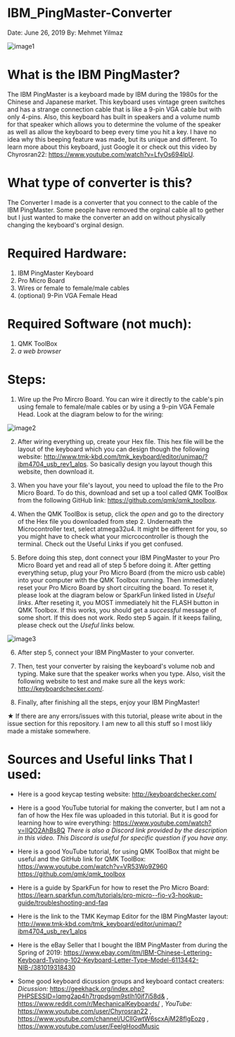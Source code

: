 # IBM_PingMaster-Converter
Date: June 26, 2019
By:   Mehmet Yilmaz

![image1](https://user-images.githubusercontent.com/15916367/60220638-f274b680-9833-11e9-83e8-e7d3813d3a03.jpg)

# What is the IBM PingMaster?
The IBM PingMaster is a keyboard made by IBM during the 1980s for the Chinese and Japanese market. This keyboard uses vintage green switches and has a strange connection cable that is like a 9-pin VGA cable but with only 4-pins. Also, this keyboard has built in speakers and a volume numb for that speaker which allows you to determine the volume of the speaker as well as allow the keyboard to beep every time you hit a key. I have no idea why this beeping feature was made, but its unique and different. To learn more about this keyboard, just Google it or check out this video by Chyrosran22: https://www.youtube.com/watch?v=LfyOs694lpU.

# What type of converter is this?
The Converter I made is a converter that you connect to the cable of the IBM PingMaster. Some people have removed the orginal cable all to gether but I just wanted to make the converter an add on without physically changing the keyboard's orginal design.

# Required Hardware:
  1) IBM PingMaster Keyboard
  2) Pro Micro Board
  3) Wires or female to female/male cables
  4) (optional) 9-Pin VGA Female Head

# Required Software (not much):
  1) QMK ToolBox
  2) *a web browser*

# Steps:
1) Wire up the Pro Mircro Board. You can wire it directly to the cable's pin using female to female/male cables or by using a 9-pin VGA Female Head. Look at the diagram below to for the wiring:

![image2](https://user-images.githubusercontent.com/15916367/60220970-1389d700-9835-11e9-9c2d-37c970cc0075.png)

2) After wiring everything up, create your Hex file. This hex file will be the layout of the keyboard which you can design though the following website: http://www.tmk-kbd.com/tmk_keyboard/editor/unimap/?ibm4704_usb_rev1_alps. So basically design you layout though this website, then download it.

3) When you have your file's layout, you need to upload the file to the Pro Micro Board. To do this, download and set up a tool called QMK ToolBox from the following GitHub link: https://github.com/qmk/qmk_toolbox. 

4) When the QMK ToolBox is setup, click the *open* and go to the directory of the Hex file you downloaded from step 2. Underneath the Microcontroller text, select atmega32u4. It might be different for you, so you might have to check what your micrcocontroller is though the terminal. Check out the Useful Links if you get confused.

5) Before doing this step, dont connect your IBM PingMaster to your Pro Micro Board yet and read all of step 5 before doing it. After getting everything setup, plug your Pro Micro Board (from the micro usb cable) into your computer with the QMK Toolbox running. Then immediately reset your Pro Micro Board by short circuiting the board. To reset it, please look at the diagram below or SparkFun linked listed in *Useful links*. After reseting it, you MOST immediately hit the FLASH button in QMK Toolbox. If this works, you should get a *successful* message of some short. If this does not work. Redo step 5 again. If it keeps failing, please check out the *Useful links* below.

![image3](https://user-images.githubusercontent.com/15916367/60221379-a4ad7d80-9836-11e9-9151-1e077da1dbf4.jpg)

6) After step 5, connect your IBM PingMaster to your converter.

7) Then, test your converter by raising the keyboard's volume nob and typing. Make sure that the speaker works when you type. Also, visit the following website to test and make sure all the keys work: http://keyboardchecker.com/.

8) Finally, after finishing all the steps, enjoy your IBM PingMaster!

★ If there are any errors/issues with this tutorial, please write about in the issue section for this repository. I am new to all this stuff so I most likly made a mistake somewhere.

# Sources and Useful links That I used:
- Here is a good keycap testing website:
http://keyboardchecker.com/

- Here is a good YouTube tutorial for making the converter, but I am not a fan of how the Hex file was uploaded in this tutorial. But it is good for learning how to wire everything:
https://www.youtube.com/watch?v=lIQO2AhBs8Q
*There is also a Discord link provided by the description in this video. This Discord is useful for specific question if you have any.*

- Here is a good YouTube tutorial, for using QMK ToolBox that might be useful and the GitHub link for QMK ToolBox:
https://www.youtube.com/watch?v=VR53Wo9Z960
https://github.com/qmk/qmk_toolbox

- Here is a guide by SparkFun for how to reset the Pro Micro Board:
https://learn.sparkfun.com/tutorials/pro-micro--fio-v3-hookup-guide/troubleshooting-and-faq

- Here is the link to the TMK Keymap Editor for the IBM PingMaster layout:
http://www.tmk-kbd.com/tmk_keyboard/editor/unimap/?ibm4704_usb_rev1_alps

- Here is the eBay Seller that I bought the IBM PingMaster from during the Spring of 2019:
https://www.ebay.com/itm/IBM-Chinese-Lettering-Keyboard-Typing-102-Keyboard-Letter-Type-Model-6113442-NIB-/381019318430

- Some good keyboard dicussion groups and keyboard contact creaters:
   *Dicussion:* 
https://geekhack.org/index.php?PHPSESSID=lqmg2ap4h7trgpdsgm9stlh10jf7i58d& , https://www.reddit.com/r/MechanicalKeyboards/ ,
   *YouTube:* 
https://www.youtube.com/user/Chyrosran22 , https://www.youtube.com/channel/UCllGwtW6scxAjM28fIgEozg , https://www.youtube.com/user/FeelgHoodMusic
